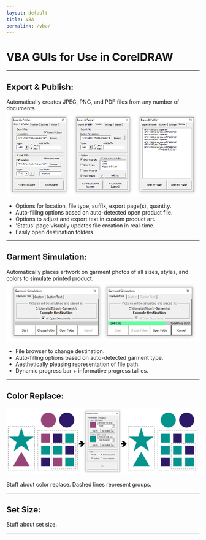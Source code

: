 ```yaml
---
layout: default
title: VBA
permalink: /vba/
---
```


# VBA GUIs for Use in CorelDRAW

***

## Export & Publish:
Automatically creates JPEG, PNG, and PDF files from any number of documents.
![Export and Publish](/assets/ep.png)

- Options for location, file type, suffix, export page(s), quantity.
- Auto-filling options based on auto-detected open product file.
- Options to adjust and export text in custom product art.
- 'Status' page visually updates file creation in real-time.
- Easily open destination folders.

***

## Garment Simulation:
Automatically places artwork on garment photos of all sizes, styles, and colors
to simulate printed product.
![Garment Sim](/assets/garment.png)

- File browser to change destination.
- Auto-filling options based on auto-detected garment type.
- Aesthetically pleasing representation of file path.
- Dynamic progress bar + informative progress tallies.

***

## Color Replace:
![Color Replace](/assets/color.png)

Stuff about color replace. Dashed lines represent groups.

***

## Set Size:

Stuff about set size.

***